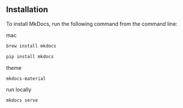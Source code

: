 ## Installation

To install MkDocs, run the following command from the command line:

mac
```bash
brew install mkdocs
```

```bash
pip install mkdocs
```

theme
```bash
mkdocs-material
```

run locally 
```bash
mkdocs serve
```
